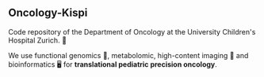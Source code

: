 ## Oncology-Kispi

Code repository of the Department of Oncology at the University Children's Hospital Zurich. :hospital:

We use functional genomics 🧬, metabolomic, high-content imaging 🔬 and bioinformatics 🖥️ for **translational pediatric precision oncology**. 
